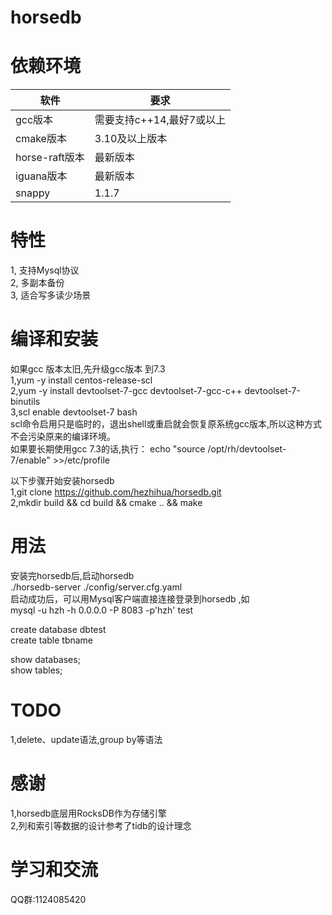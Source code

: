 # horsedb


# 依赖环境
| 软件	 | 要求 |
| ----- | ----- |
| gcc版本 | 需要支持c++14,最好7或以上 |
| cmake版本 | 3.10及以上版本 |
| horse-raft版本 |  最新版本 |
| iguana版本 | 最新版本 |
| snappy | 1.1.7 |
# 特性
1, 支持Mysql协议  
2, 多副本备份   
3, 适合写多读少场景  



# 编译和安装  
如果gcc 版本太旧,先升级gcc版本 到7.3    
1,yum -y install centos-release-scl     
2,yum -y install devtoolset-7-gcc devtoolset-7-gcc-c++ devtoolset-7-binutils   
3,scl enable devtoolset-7 bash  
scl命令启用只是临时的，退出shell或重启就会恢复原系统gcc版本,所以这种方式不会污染原来的编译环境。  
如果要长期使用gcc 7.3的话,执行：
echo "source /opt/rh/devtoolset-7/enable" >>/etc/profile   

以下步骤开始安装horsedb   
1,git clone https://github.com/hezhihua/horsedb.git  
2,mkdir build && cd build && cmake ..  && make 

# 用法  
安装完horsedb后,启动horsedb  
./horsedb-server ./config/server.cfg.yaml   
启动成功后，可以用Mysql客户端直接连接登录到horsedb ,如  
mysql  -u hzh -h 0.0.0.0  -P 8083 -p'hzh' test   

create database dbtest  
create table tbname  

show databases;  
show tables;  

# TODO   
1,delete、update语法,group by等语法


# 感谢
1,horsedb底层用RocksDB作为存储引擎  
2,列和索引等数据的设计参考了tidb的设计理念  

# 学习和交流
QQ群:1124085420  
